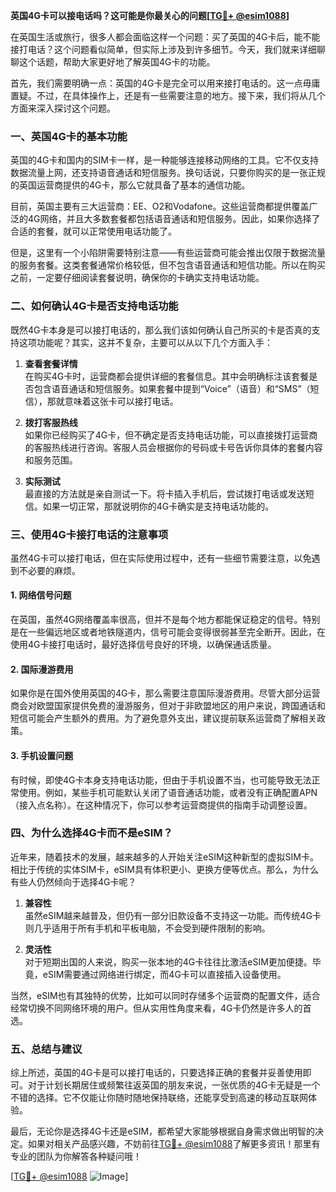 **英国4G卡可以接电话吗？这可能是你最关心的问题[[TG💪+ @esim1088](https://t.me/s/esim1088)]**

在英国生活或旅行，很多人都会面临这样一个问题：买了英国的4G卡后，能不能接打电话？这个问题看似简单，但实际上涉及到许多细节。今天，我们就来详细聊聊这个话题，帮助大家更好地了解英国4G卡的功能。

首先，我们需要明确一点：英国的4G卡是完全可以用来接打电话的。这一点毋庸置疑。不过，在具体操作上，还是有一些需要注意的地方。接下来，我们将从几个方面来深入探讨这个问题。

### **一、英国4G卡的基本功能**

英国的4G卡和国内的SIM卡一样，是一种能够连接移动网络的工具。它不仅支持数据流量上网，还支持语音通话和短信服务。换句话说，只要你购买的是一张正规的英国运营商提供的4G卡，那么它就具备了基本的通信功能。

目前，英国主要有三大运营商：EE、O2和Vodafone。这些运营商都提供覆盖广泛的4G网络，并且大多数套餐都包括语音通话和短信服务。因此，如果你选择了合适的套餐，就可以正常使用电话功能了。

但是，这里有一个小陷阱需要特别注意——有些运营商可能会推出仅限于数据流量的服务套餐。这类套餐通常价格较低，但不包含语音通话和短信功能。所以在购买之前，一定要仔细阅读套餐说明，确保你的卡确实支持电话功能。

### **二、如何确认4G卡是否支持电话功能**

既然4G卡本身是可以接打电话的，那么我们该如何确认自己所买的卡是否真的支持这项功能呢？其实，这并不复杂，主要可以从以下几个方面入手：

1. **查看套餐详情**  
   在购买4G卡时，运营商都会提供详细的套餐信息。其中会明确标注该套餐是否包含语音通话和短信服务。如果套餐中提到“Voice”（语音）和“SMS”（短信），那就意味着这张卡可以接打电话。

2. **拨打客服热线**  
   如果你已经购买了4G卡，但不确定是否支持电话功能，可以直接拨打运营商的客服热线进行咨询。客服人员会根据你的号码或卡号告诉你具体的套餐内容和服务范围。

3. **实际测试**  
   最直接的方法就是亲自测试一下。将卡插入手机后，尝试拨打电话或发送短信。如果一切正常，那就说明你的4G卡确实是支持电话功能的。

### **三、使用4G卡接打电话的注意事项**

虽然4G卡可以接打电话，但在实际使用过程中，还有一些细节需要注意，以免遇到不必要的麻烦。

#### **1. 网络信号问题**
在英国，虽然4G网络覆盖率很高，但并不是每个地方都能保证稳定的信号。特别是在一些偏远地区或者地铁隧道内，信号可能会变得很弱甚至完全断开。因此，在使用4G卡接打电话时，最好选择信号良好的环境，以确保通话质量。

#### **2. 国际漫游费用**
如果你是在国外使用英国的4G卡，那么需要注意国际漫游费用。尽管大部分运营商会对欧盟国家提供免费的漫游服务，但对于非欧盟地区的用户来说，跨国通话和短信可能会产生额外的费用。为了避免意外支出，建议提前联系运营商了解相关政策。

#### **3. 手机设置问题**
有时候，即使4G卡本身支持电话功能，但由于手机设置不当，也可能导致无法正常使用。例如，某些手机可能默认关闭了语音通话功能，或者没有正确配置APN（接入点名称）。在这种情况下，你可以参考运营商提供的指南手动调整设置。

### **四、为什么选择4G卡而不是eSIM？**

近年来，随着技术的发展，越来越多的人开始关注eSIM这种新型的虚拟SIM卡。相比于传统的实体SIM卡，eSIM具有体积更小、更换方便等优点。那么，为什么有些人仍然倾向于选择4G卡呢？

1. **兼容性**  
   虽然eSIM越来越普及，但仍有一部分旧款设备不支持这一功能。而传统4G卡则几乎适用于所有手机和平板电脑，不会受到硬件限制的影响。

2. **灵活性**  
   对于短期出国的人来说，购买一张本地的4G卡往往比激活eSIM更加便捷。毕竟，eSIM需要通过网络进行绑定，而4G卡可以直接插入设备使用。

当然，eSIM也有其独特的优势，比如可以同时存储多个运营商的配置文件，适合经常切换不同网络环境的用户。但从实用性角度来看，4G卡仍然是许多人的首选。

### **五、总结与建议**

综上所述，英国的4G卡是可以接打电话的，只要选择正确的套餐并妥善使用即可。对于计划长期居住或频繁往返英国的朋友来说，一张优质的4G卡无疑是一个不错的选择。它不仅能让你随时随地保持联络，还能享受到高速的移动互联网体验。

最后，无论你是选择4G卡还是eSIM，都希望大家能够根据自身需求做出明智的决定。如果对相关产品感兴趣，不妨前往[TG💪+ @esim1088](https://t.me/s/esim1088)了解更多资讯！那里有专业的团队为你解答各种疑问哦！

[[TG💪+ @esim1088](https://t.me/s/esim1088) ![Image](https://i.postimg.cc/4NQfJmqS/Snipaste-2025-05-13-00-14-12.png)]